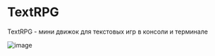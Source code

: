 # TextRPG
TextRPG - мини движок для текстовых игр в консоли и терминале 

![image](https://github.com/tailogs/TextRPG/assets/69743960/da237857-91bc-4c14-8e67-1dfb8b80b57f)
